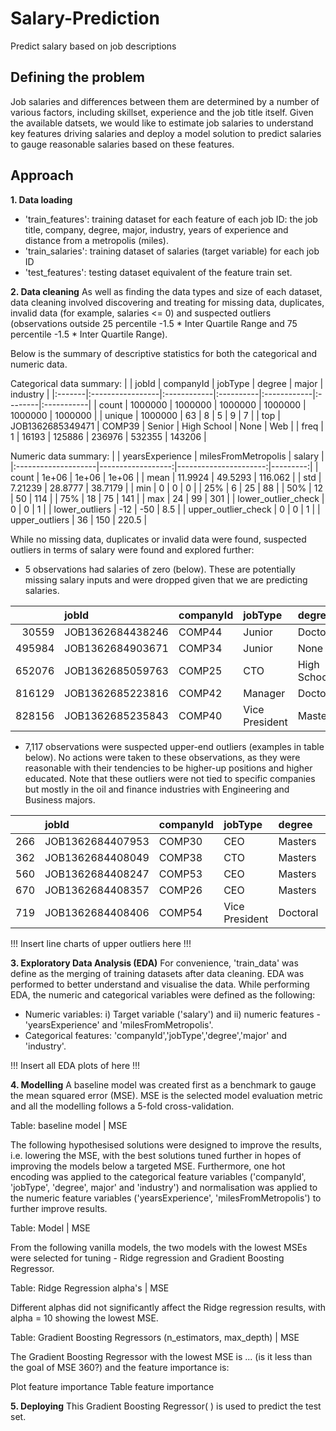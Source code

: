 # Salary-Prediction
Predict salary based on job descriptions

## Defining the problem
Job salaries and differences between them are determined by a number of various factors, including skillset, experience and the job title itself. 
Given the available datsets, we would like to estimate job salaries to understand key features driving salaries and deploy a model solution to predict salaries to gauge reasonable salaries based on these features. 

## Approach
**1. Data loading** 
- 'train_features': training dataset for each feature of each job ID: the job title, company, degree, major, industry, years of experience and distance from a metropolis (miles).
- 'train_salaries': training dataset of salaries (target variable) for each job ID  
- 'test_features': testing dataset equivalent of the feature train set.

**2. Data cleaning**
As well as finding the data types and size of each dataset, data cleaning involved discovering and treating for missing data, duplicates, invalid data (for example, salaries <= 0) and suspected outliers (observations outside 25 percentile -1.5 * Inter Quartile Range and 75 percentile -1.5 * Inter Quartile Range). 

Below is the summary of descriptive statistics for both the categorical and numeric data. 

Categorical data summary:
|        | jobId            | companyId   | jobType   | degree      | major   | industry   |
|:-------|:-----------------|:------------|:----------|:------------|:--------|:-----------|
| count  | 1000000          | 1000000     | 1000000   | 1000000     | 1000000 | 1000000    |
| unique | 1000000          | 63          | 8         | 5           | 9       | 7          |
| top    | JOB1362685349471 | COMP39      | Senior    | High School | None    | Web        |
| freq   | 1                | 16193       | 125886    | 236976      | 532355  | 143206     |

Numeric data summary: 
|                     |   yearsExperience |   milesFromMetropolis |   salary |
|:--------------------|------------------:|----------------------:|---------:|
| count               |           1e+06   |                1e+06  |   1e+06  |
| mean                |          11.9924  |               49.5293 | 116.062  |
| std                 |           7.21239 |               28.8777 |  38.7179 |
| min                 |           0       |                0      |   0      |
| 25%                 |           6       |               25      |  88      |
| 50%                 |          12       |               50      | 114      |
| 75%                 |          18       |               75      | 141      |
| max                 |          24       |               99      | 301      |
| lower_outlier_check |           0       |                0      |   1      |
| lower_outliers      |         -12       |              -50      |   8.5    |
| upper_outlier_check |           0       |                0      |   1      |
| upper_outliers      |          36       |              150      | 220.5    |

While no missing data, duplicates or invalid data were found, suspected outliers in terms of salary were found and explored further: 
- 5 observations had salaries of zero (below). These are potentially missing salary inputs and were dropped given that we are predicting salaries. 

|        | jobId            | companyId   | jobType        | degree      | major       | industry   |   yearsExperience |   milesFromMetropolis |   salary |
|-------:|:-----------------|:------------|:---------------|:------------|:------------|:-----------|------------------:|----------------------:|---------:|
|  30559 | JOB1362684438246 | COMP44      | Junior         | Doctoral    | Math        | Auto       |                11 |                     7 |        0 |
| 495984 | JOB1362684903671 | COMP34      | Junior         | None        | None        | Oil        |                 1 |                    25 |        0 |
| 652076 | JOB1362685059763 | COMP25      | CTO            | High School | None        | Auto       |                 6 |                    60 |        0 |
| 816129 | JOB1362685223816 | COMP42      | Manager        | Doctoral    | Engineering | Finance    |                18 |                     6 |        0 |
| 828156 | JOB1362685235843 | COMP40      | Vice President | Masters     | Engineering | Web        |                 3 |                    29 |        0 |

- 7,117 observations were suspected upper-end outliers (examples in table below). No actions were taken to these observations, as they were reasonable with their tendencies to be higher-up positions and higher educated. Note that these outliers were not tied to specific companies but mostly in the oil and finance industries with Engineering and Business majors. 

|     | jobId            | companyId   | jobType        | degree   | major   | industry   |   yearsExperience |   milesFromMetropolis |   salary |
|----:|:-----------------|:------------|:---------------|:---------|:--------|:-----------|------------------:|----------------------:|---------:|
| 266 | JOB1362684407953 | COMP30      | CEO            | Masters  | Biology | Oil        |                23 |                    60 |      223 |
| 362 | JOB1362684408049 | COMP38      | CTO            | Masters  | None    | Health     |                24 |                     3 |      223 |
| 560 | JOB1362684408247 | COMP53      | CEO            | Masters  | Biology | Web        |                22 |                     7 |      248 |
| 670 | JOB1362684408357 | COMP26      | CEO            | Masters  | Math    | Auto       |                23 |                     9 |      240 |
| 719 | JOB1362684408406 | COMP54      | Vice President | Doctoral | Biology | Oil        |                21 |                    14 |      225 |


!!! Insert line charts of upper outliers here !!! 


**3. Exploratory Data Analysis (EDA)**
For convenience, 'train_data' was define as the merging of training datasets after data cleaning. EDA was performed to better understand and visualise the data. While performing EDA, the numeric and categorical variables were defined as the following: 
- Numeric variables: i) Target variable ('salary') and ii) numeric features - 'yearsExperience' and 'milesFromMetropolis'. 
- Categorical features: 'companyId','jobType','degree','major' and 'industry'. 


!!! Insert all EDA plots of here !!! 


**4. Modelling**
A baseline model was created first as a benchmark to gauge the mean squared error (MSE). MSE is the selected model evaluation metric and all the modelling follows a 5-fold cross-validation. 

Table: baseline model | MSE

The following hypothesised solutions were designed to improve the results, i.e. lowering the MSE, with the best solutions tuned further in hopes of improving the models below a targeted MSE. Furthermore, one hot encoding was applied to the categorical feature variables ('companyId', 'jobType', 'degree', major' and 'industry') and normalisation was applied to the numeric feature variables ('yearsExperience', 'milesFromMetropolis') to further improve results. 

Table: Model | MSE

From the following vanilla models, the two models with the lowest MSEs were selected for tuning - Ridge regression and Gradient Boosting Regressor. 

Table: Ridge Regression alpha's | MSE

Different alphas did not significantly affect the Ridge regression results, with alpha = 10 showing the lowest MSE. 

Table: Gradient Boosting Regressors (n_estimators, max_depth) | MSE 

The Gradient Boosting Regressor with the lowest MSE is ... (is it less than the goal of MSE 360?) and the feature importance is: 

Plot feature importance
Table feature importance 

**5. Deploying**
This Gradient Boosting Regressor( ) is used to predict the test set. 
